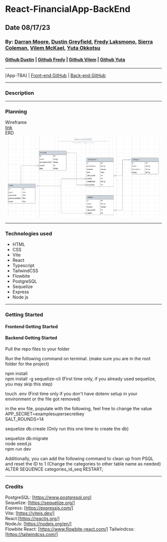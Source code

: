 # React-FinancialApp-BackEnd

## Date 08/17/23

### By: [Darran Moore](https://www.linkedin.com/in/darranmoore/), [Dustin Greyfield](https://www.linkedin.com/in/dustinjs/), [Fredy Laksmono](https://www.linkedin.com/in/fredy-laksmono/), [Sierra Coleman](https://www.linkedin.com/in/slaurencoleman/), [Vilem McKael](https://www.linkedin.com/in/vilem-mckael/), [Yuta Okkotsu](https://www.linkedin.com/in/yutaokkotsu/)

####  [Github Dustin](https://github.com/Scynes) | [Github Fredy](https://github.com/fredy-laksmono) | [Github Vilem](https://github.com/Vilem-McKael) | [Github Yuta](https://github.com/yutaokkots)

---

[App-TBA] | [Front-end GitHub](https://github.com/The-Third-Team/React-Vite-FinancialApp) | [Back-end GitHub](https://github.com/The-Third-Team/React-FinancialApp-BackEnd)

---

### Description

***

### Planning
Wireframe   
[link](https://www.figma.com/file/IkxNPJPKZJMMm9tE6xqkc6/2023SummerHackathon.Team3?type=design&node-id=0-1&mode=design&t=ujDekCzwcC20Ad9O-0)    
ERD   
![entity relationship diagram](./assets/erd.png)

***

### Technologies used
* HTML
* CSS
* Vite
* React
* Typescript
* TailwindCSS
* Flowbite
* PostgreSQL
* Sequelize
* Express
* Node js

***
### Getting Started

#### Frontend Getting Started


#### Backend Getting Started
Pull the repo files to your folder

Run the following command on terminal. (make sure you are in the root folder for the project)

npm install    
npm install -g sequelize-cli (First time only, if you already used sequelize, you may skip this step)

touch .env (First time only if you don't have dotenv setup in your environment or the file got removed)

in the env file, populate with the following, feel free to change the value    
APP_SECRET=examplesupersecretkey    
SALT_ROUNDS=14

sequelize db:create (Only run this one time to create the db)

sequelize db:migrate   
node seed.js   
npm run dev   

Additionally, you can add the following command to clean up from PSQL and reset the ID to 1 (Change the categories to other table name as needed)
ALTER SEQUENCE categories_id_seq RESTART;

***

### Credits

PostgreSQL: [https://www.postgresql.org]   
Sequelize: [https://sequelize.org/]  
Express: [https://expressjs.com/]   
Vite: [https://vitejs.dev/]   
React:[https://reactjs.org/]   
NodeJs: [https://nodejs.org/en/]   
Flowbite React: [https://www.flowbite-react.com/]
Tailwindcss: [https://tailwindcss.com/]
